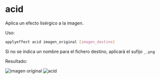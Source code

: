 # acid

Aplica un efecto lisérgico a la imagen.

Uso:

``` sh
applyeffect acid imagen_original [imagen_destino]
```

Si no se indica un nombre para el fichero destino, aplicará el sufijo `_.png`

Resultado:

![imagen original](../images/image.jpg)
![acid](../images/image_acid.png)
